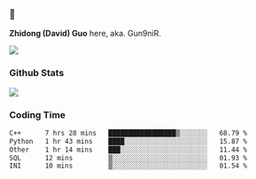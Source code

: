### 👋 

**Zhidong (David) Guo** here, aka. Gun9niR.

![](https://komarev.com/ghpvc/?username=Gun9niR&label=Total+Views)

### Github Stats

<img src="https://github-readme-stats.vercel.app/api?username=Gun9niR&count_private=true&show_icons=true&theme=vue-dark&hide_title=true">

### Coding Time

<!--START_SECTION:waka-->

```txt
C++      7 hrs 28 mins   █████████████████▒░░░░░░░   68.79 %
Python   1 hr 43 mins    ████░░░░░░░░░░░░░░░░░░░░░   15.87 %
Other    1 hr 14 mins    ███░░░░░░░░░░░░░░░░░░░░░░   11.44 %
SQL      12 mins         ▒░░░░░░░░░░░░░░░░░░░░░░░░   01.93 %
INI      10 mins         ▒░░░░░░░░░░░░░░░░░░░░░░░░   01.54 %
```

<!--END_SECTION:waka-->
